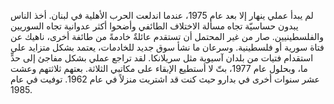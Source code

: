 لم يبدأ عملي ينهار إلا بعد عام 1975، عندما اندلعت الحرب الأهلية في لبنان. أخذ الناس يبدون حساسيّة تجاه مسألة الاختلاف الطائفي وأضحوا أكثر عدوانية تجاه السوريين والفلسطينيين. صار من غير المحتمل أن تستقدم عائلةٌ خادمةً من طائفة أخرى، ناهيك عن فتاة سورية أو فلسطينية. وسرعان ما نشأ سوق جديد للخادمات، يعتمد بشكل متزايد على استقدام فتيات من بلدان آسيوية مثل سريلانكا. لقد تراجع عملي بشكل مفاجئ إلى حدٍّ ما، وبحلول عام 1977، بتّ لا أستطيع الإبقاء على مكاتبي الثلاثة. بعتهم ثلاثتهم وعشت عشر سنوات أخرى في بدارو حيث كنت قد اشتريت منزلاً في عام 1962. توفيت في عام 1985.
